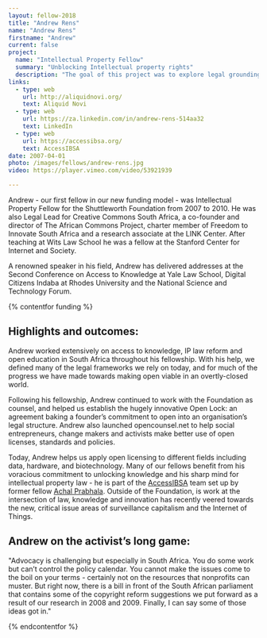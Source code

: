 ```yaml
---
layout: fellow-2018
title: "Andrew Rens"
name: "Andrew Rens"
firstname: "Andrew"
current: false
project:
  name: "Intellectual Property Fellow"
  summary: "Unblocking Intellectual property rights"
  description: "The goal of this project was to explore legal groundings to promote and protect openness in intellectual property, access to knowledge and open education."
links:
  - type: web
    url: http://aliquidnovi.org/
    text: Aliquid Novi
  - type: web
    url: https://za.linkedin.com/in/andrew-rens-514aa32
    text: LinkedIn
  - type: web
    url: https://accessibsa.org/
    text: AccessIBSA
date: 2007-04-01
photo: /images/fellows/andrew-rens.jpg
video: https://player.vimeo.com/video/53921939

---
```

Andrew -  our first fellow in our new funding model - was Intellectual Property Fellow for the Shuttleworth Foundation from 2007 to 2010. He was also Legal Lead for Creative Commons South Africa, a co-founder and director of The African Commons Project, charter member of Freedom to Innovate South Africa and a research associate at the LINK Center. After teaching at Wits Law School he was a fellow at the Stanford Center for Internet and Society.

A renowned speaker in his field, Andrew has delivered addresses at the Second Conference on Access to Knowledge at Yale Law School, Digital Citizens Indaba at Rhodes University and the National Science and Technology Forum. 


{% contentfor funding %}
## Highlights and outcomes: 

Andrew worked extensively on access to knowledge, IP law reform and open education in South Africa throughout his fellowship. With his help, we defined many of the legal frameworks we rely on today, and for much of the progress we have made towards making open viable in an overtly-closed world.

Following his fellowship, Andrew continued to work with the Foundation as counsel, and helped us establish the hugely innovative Open Lock: an agreement baking a founder’s commitment to open into an organisation’s legal structure. Andrew also launched opencounsel.net to help social entrepreneurs, change makers and activists make better use of open licenses, standards and policies. 

Today, Andrew helps us apply open licensing to different fields including data, hardware, and biotechnology. Many of our fellows benefit from his voracious commitment to unlocking knowledge and his sharp mind for intellectual property law - he is part of the [AccessIBSA](https://accessibsa.org/team/dr-andrew-rens/) team set up by former fellow [Achal Prabhala](https://www.shuttleworthfoundation.org/fellows/achal-prabhala/). Outside of the Foundation, is work at the intersection of law, knowledge and innovation has recently veered towards the new, critical issue areas of surveillance capitalism and the Internet of Things. 

## Andrew on the activist’s long game: 

"Advocacy is challenging but especially in South Africa. You do some work but can’t control the policy calendar. You cannot make the issues come to the boil on your terms - certainly not on the resources that nonprofits can muster. But right now, there is a bill in front of the South African parliament that contains some of the copyright reform suggestions we put forward as a result of our research in 2008 and 2009. Finally, I can say some of  those ideas got in."

{% endcontentfor %}
